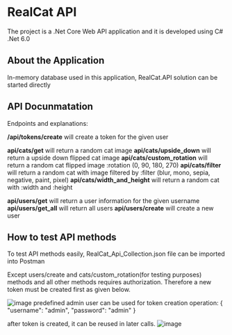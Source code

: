 # RealCat API
The project is a .Net Core Web API application and it is developed using C# .Net 6.0

## About the Application
In-memory database used in this application, RealCat.API solution can be started directly

## API Docunmatation
Endpoints and explanations:

**/api/tokens/create** will create a token for the given user

**api/cats/get** will return a random cat image
**api/cats/upside_down** will return a upside down flipped cat image
**api/cats/custom_rotation** will return a random cat flipped image :rotation (0, 90, 180, 270)
**api/cats/filter** will return a random cat with image filtered by :filter (blur, mono, sepia, negative, paint, pixel)
**api/cats/width_and_height** will return a random cat with :width and :height

**api/users/get** will return a user information for the given username
**api/users/get_all** will return all users
**api/users/create** will create a new user

## How to test API methods

To test API methods easily, RealCat_Api_Collection.json file can be imported into Postman 

Except users/create and cats/custom_rotation(for testing purposes) methods and all other methods requires authorization. Therefore a new token must be created first as given below.

![image](https://user-images.githubusercontent.com/98488371/151707729-3e578bb8-2f52-46c5-bc66-b6c575d7b676.png)
predefined admin user can be used for token creation operation:
{
  "username": "admin",
  "password": "admin"
}

after token is created, it can be reused in later calls.
![image](https://user-images.githubusercontent.com/98488371/151708003-59443174-0896-4b07-b49f-45b9feff02be.png)


